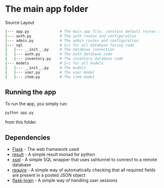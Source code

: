 # The main app folder

Source Layout

```bash
|--- app.py              # The main app file, contains default routes and configuration
|--- auth.py             # The auth routes and configuration
|--- admin.py            # The admin routes and configuration
|--- sql                 # Src for all database facing code
|   |--- __init__.py     # The database connection
|   |--- auth.py         # The auth database code
|   |--- inventory.py    # The inventory database code
|--- models              # Src for all models
|   |--- __init__.py     # The models
|   |--- user.py         # The user model
|   |--- item.py         # The item model
```

## Running the app

To run the app, you simply run:

```bash
python app.py
```

from this folder.

## Dependencies

- [Flask](https://flask.palletsprojects.com/en/2.2.x/) - The web framework used
- [result](https://github.com/ivario123/pyresult) - A simple result monad for python
- [ssql](https://vesuvio-git.neteq.ltu.se/ivajns-9/ssql) - A simple SQL wrapper that uses sshtunnel to connect to a remote database
- [require](https://github.com/ivario123/require) - A simple way of automatically checking that all required fields are present in a posted JSON object
- [flask-login](https://flask-login.readthedocs.io/en/latest/) - A simple way of handling user sessions
